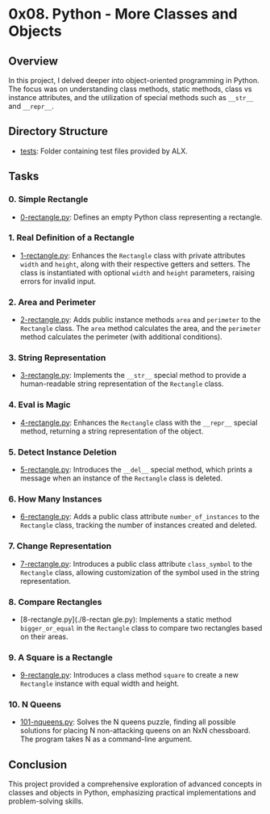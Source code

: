 # 0x08. Python - More Classes and Objects

## Overview

In this project, I delved deeper into object-oriented programming in Python. The focus was on understanding class methods, static methods, class vs instance attributes, and the utilization of special methods such as `__str__` and `__repr__`.

## Directory Structure

- [tests](./tests): Folder containing test files provided by ALX.

## Tasks

### 0. Simple Rectangle

- [0-rectangle.py](./0-rectangle.py): Defines an empty Python class representing a rectangle.

### 1. Real Definition of a Rectangle

- [1-rectangle.py](./1-rectangle.py): Enhances the `Rectangle` class with private attributes `width` and `height`, along with their respective getters and setters. The class is instantiated with optional `width` and `height` parameters, raising errors for invalid input.

### 2. Area and Perimeter

- [2-rectangle.py](./2-rectangle.py): Adds public instance methods `area` and `perimeter` to the `Rectangle` class. The `area` method calculates the area, and the `perimeter` method calculates the perimeter (with additional conditions).

### 3. String Representation

- [3-rectangle.py](./3-rectangle.py): Implements the `__str__` special method to provide a human-readable string representation of the `Rectangle` class.

### 4. Eval is Magic

- [4-rectangle.py](./4-rectangle.py): Enhances the `Rectangle` class with the `__repr__` special method, returning a string representation of the object.

### 5. Detect Instance Deletion

- [5-rectangle.py](./5-rectangle.py): Introduces the `__del__` special method, which prints a message when an instance of the `Rectangle` class is deleted.

### 6. How Many Instances

- [6-rectangle.py](./6-rectangle.py): Adds a public class attribute `number_of_instances` to the `Rectangle` class, tracking the number of instances created and deleted.

### 7. Change Representation

- [7-rectangle.py](./7-rectangle.py): Introduces a public class attribute `class_symbol` to the `Rectangle` class, allowing customization of the symbol used in the string representation.

### 8. Compare Rectangles

- [8-rectangle.py](./8-rectan
gle.py): Implements a static method `bigger_or_equal` in the `Rectangle` class to compare two rectangles based on their areas.

### 9. A Square is a Rectangle

- [9-rectangle.py](./9-rectangle.py): Introduces a class method `square` to create a new `Rectangle` instance with equal width and height.

### 10. N Queens

- [101-nqueens.py](./101-nqueens.py): Solves the N queens puzzle, finding all possible solutions for placing N non-attacking queens on an NxN chessboard. The program takes N as a command-line argument.

## Conclusion

This project provided a comprehensive exploration of advanced concepts in classes and objects in Python, emphasizing practical implementations and problem-solving skills.
